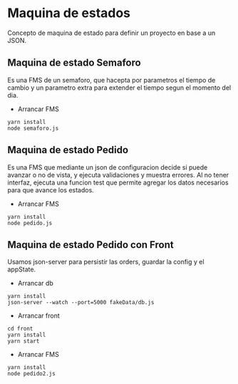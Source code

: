 # Maquina de estados

Concepto de maquina de estado para definir un proyecto en base a un JSON.

## Maquina de estado Semaforo
Es una FMS de un semaforo, que hacepta por parametros el tiempo de cambio y un parametro extra para extender el tiempo segun el momento del dia.

- Arrancar FMS
```
yarn install
node semaforo.js
```

## Maquina de estado Pedido
Es una FMS que mediante un json de configuracion decide si puede avanzar o no de vista, y ejecuta validaciones y muestra errores. Al no tener interfaz, ejecuta una funcion test que permite agregar los datos necesarios para que avance los estados.

- Arrancar FMS
```
yarn install
node pedido.js
```

## Maquina de estado Pedido con Front

Usamos json-server para persistir las orders, guardar la config y el appState.
- Arrancar db
```
yarn install
json-server --watch --port=5000 fakeData/db.js
```

- Arrancar front
```
cd front
yarn install
yarn start
```
- Arrancar FMS
```
yarn install
node pedido2.js
```
